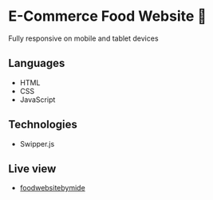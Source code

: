 # E-Commerce Food Website 🍜

Fully responsive on mobile and tablet devices

## Languages

- HTML
- CSS
- JavaScript

## Technologies

- Swipper.js

## Live view

- [foodwebsitebymide](https://foodwebsitebymide.netlify.app/)
